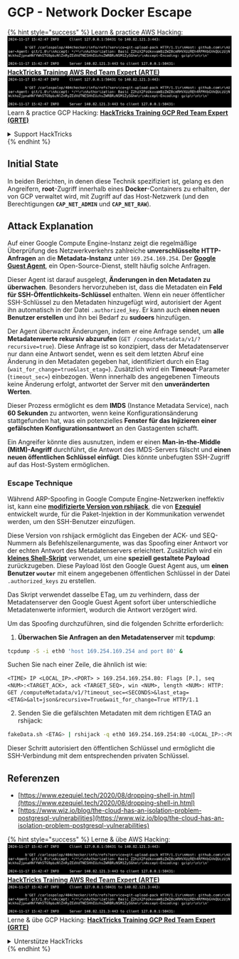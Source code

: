 # GCP - Network Docker Escape

{% hint style="success" %}
Learn & practice AWS Hacking:<img src="../../../.gitbook/assets/image (1).png" alt="" data-size="line">[**HackTricks Training AWS Red Team Expert (ARTE)**](https://training.hacktricks.xyz/courses/arte)<img src="../../../.gitbook/assets/image (1).png" alt="" data-size="line">\
Learn & practice GCP Hacking: <img src="../../../.gitbook/assets/image (2).png" alt="" data-size="line">[**HackTricks Training GCP Red Team Expert (GRTE)**<img src="../../../.gitbook/assets/image (2).png" alt="" data-size="line">](https://training.hacktricks.xyz/courses/grte)

<details>

<summary>Support HackTricks</summary>

* Check the [**subscription plans**](https://github.com/sponsors/carlospolop)!
* **Join the** 💬 [**Discord group**](https://discord.gg/hRep4RUj7f) or the [**telegram group**](https://t.me/peass) or **follow** us on **Twitter** 🐦 [**@hacktricks\_live**](https://twitter.com/hacktricks\_live)**.**
* **Share hacking tricks by submitting PRs to the** [**HackTricks**](https://github.com/carlospolop/hacktricks) and [**HackTricks Cloud**](https://github.com/carlospolop/hacktricks-cloud) github repos.

</details>
{% endhint %}

## Initial State

In beiden Berichten, in denen diese Technik spezifiziert ist, gelang es den Angreifern, **root**-Zugriff innerhalb eines **Docker**-Containers zu erhalten, der von GCP verwaltet wird, mit Zugriff auf das Host-Netzwerk (und den Berechtigungen **`CAP_NET_ADMIN`** und **`CAP_NET_RAW`**).

## Attack Explanation

Auf einer Google Compute Engine-Instanz zeigt die regelmäßige Überprüfung des Netzwerkverkehrs zahlreiche **unverschlüsselte HTTP-Anfragen** an die **Metadata-Instanz** unter `169.254.169.254`. Der [**Google Guest Agent**](https://github.com/GoogleCloudPlatform/guest-agent), ein Open-Source-Dienst, stellt häufig solche Anfragen.

Dieser Agent ist darauf ausgelegt, **Änderungen in den Metadaten zu überwachen**. Besonders hervorzuheben ist, dass die Metadaten ein **Feld für SSH-Öffentlichkeits-Schlüssel** enthalten. Wenn ein neuer öffentlicher SSH-Schlüssel zu den Metadaten hinzugefügt wird, autorisiert der Agent ihn automatisch in der Datei `.authorized_key`. Er kann auch **einen neuen Benutzer erstellen** und ihn bei Bedarf zu **sudoers** hinzufügen.

Der Agent überwacht Änderungen, indem er eine Anfrage sendet, um **alle Metadatenwerte rekursiv abzurufen** (`GET /computeMetadata/v1/?recursive=true`). Diese Anfrage ist so konzipiert, dass der Metadatenserver nur dann eine Antwort sendet, wenn es seit dem letzten Abruf eine Änderung in den Metadaten gegeben hat, identifiziert durch ein Etag (`wait_for_change=true&last_etag=`). Zusätzlich wird ein **Timeout**-Parameter (`timeout_sec=`) einbezogen. Wenn innerhalb des angegebenen Timeouts keine Änderung erfolgt, antwortet der Server mit den **unveränderten Werten**.

Dieser Prozess ermöglicht es dem **IMDS** (Instance Metadata Service), nach **60 Sekunden** zu antworten, wenn keine Konfigurationsänderung stattgefunden hat, was ein potenzielles **Fenster für das Injizieren einer gefälschten Konfigurationsantwort** an den Gastagenten schafft.

Ein Angreifer könnte dies ausnutzen, indem er einen **Man-in-the-Middle (MitM)-Angriff** durchführt, die Antwort des IMDS-Servers fälscht und **einen neuen öffentlichen Schlüssel einfügt**. Dies könnte unbefugten SSH-Zugriff auf das Host-System ermöglichen.

### Escape Technique

Während ARP-Spoofing in Google Compute Engine-Netzwerken ineffektiv ist, kann eine [**modifizierte Version von rshijack**](https://github.com/ezequielpereira/rshijack), die von [**Ezequiel**](https://www.ezequiel.tech/2020/08/dropping-shell-in.html) entwickelt wurde, für die Paket-Injektion in der Kommunikation verwendet werden, um den SSH-Benutzer einzufügen.

Diese Version von rshijack ermöglicht das Eingeben der ACK- und SEQ-Nummern als Befehlszeilenargumente, was das Spoofing einer Antwort vor der echten Antwort des Metadatenservers erleichtert. Zusätzlich wird ein [**kleines Shell-Skript**](https://gist.github.com/ezequielpereira/914c2aae463409e785071213b059f96c#file-fakedata-sh) verwendet, um eine **speziell gestaltete Payload** zurückzugeben. Diese Payload löst den Google Guest Agent aus, um **einen Benutzer `wouter`** mit einem angegebenen öffentlichen Schlüssel in der Datei `.authorized_keys` zu erstellen.

Das Skript verwendet dasselbe ETag, um zu verhindern, dass der Metadatenserver den Google Guest Agent sofort über unterschiedliche Metadatenwerte informiert, wodurch die Antwort verzögert wird.

Um das Spoofing durchzuführen, sind die folgenden Schritte erforderlich:

1. **Überwachen Sie Anfragen an den Metadatenserver** mit **tcpdump**:
```bash
tcpdump -S -i eth0 'host 169.254.169.254 and port 80' &
```
Suchen Sie nach einer Zeile, die ähnlich ist wie:
```
<TIME> IP <LOCAL_IP>.<PORT> > 169.254.169.254.80: Flags [P.], seq <NUM>:<TARGET_ACK>, ack <TARGET_SEQ>, win <NUM>, length <NUM>: HTTP: GET /computeMetadata/v1/?timeout_sec=<SECONDS>&last_etag=<ETAG>&alt=json&recursive=True&wait_for_change=True HTTP/1.1
```
2. Senden Sie die gefälschten Metadaten mit dem richtigen ETAG an rshijack:
```bash
fakeData.sh <ETAG> | rshijack -q eth0 169.254.169.254:80 <LOCAL_IP>:<PORT> <TARGET_SEQ> <TARGET_ACK>; ssh -i id_rsa -o StrictHostKeyChecking=no wouter@localhost
```
Dieser Schritt autorisiert den öffentlichen Schlüssel und ermöglicht die SSH-Verbindung mit dem entsprechenden privaten Schlüssel.

## Referenzen

* [https://www.ezequiel.tech/2020/08/dropping-shell-in.html](https://www.ezequiel.tech/2020/08/dropping-shell-in.html)
* [https://www.wiz.io/blog/the-cloud-has-an-isolation-problem-postgresql-vulnerabilities](https://www.wiz.io/blog/the-cloud-has-an-isolation-problem-postgresql-vulnerabilities)

{% hint style="success" %}
Lerne & übe AWS Hacking:<img src="../../../.gitbook/assets/image (1).png" alt="" data-size="line">[**HackTricks Training AWS Red Team Expert (ARTE)**](https://training.hacktricks.xyz/courses/arte)<img src="../../../.gitbook/assets/image (1).png" alt="" data-size="line">\
Lerne & übe GCP Hacking: <img src="../../../.gitbook/assets/image (2).png" alt="" data-size="line">[**HackTricks Training GCP Red Team Expert (GRTE)**<img src="../../../.gitbook/assets/image (2).png" alt="" data-size="line">](https://training.hacktricks.xyz/courses/grte)

<details>

<summary>Unterstütze HackTricks</summary>

* Überprüfe die [**Abonnementpläne**](https://github.com/sponsors/carlospolop)!
* **Tritt der** 💬 [**Discord-Gruppe**](https://discord.gg/hRep4RUj7f) oder der [**Telegram-Gruppe**](https://t.me/peass) bei oder **folge** uns auf **Twitter** 🐦 [**@hacktricks\_live**](https://twitter.com/hacktricks\_live)**.**
* **Teile Hacking-Tricks, indem du PRs zu den** [**HackTricks**](https://github.com/carlospolop/hacktricks) und [**HackTricks Cloud**](https://github.com/carlospolop/hacktricks-cloud) GitHub-Repos einreichst.

</details>
{% endhint %}
